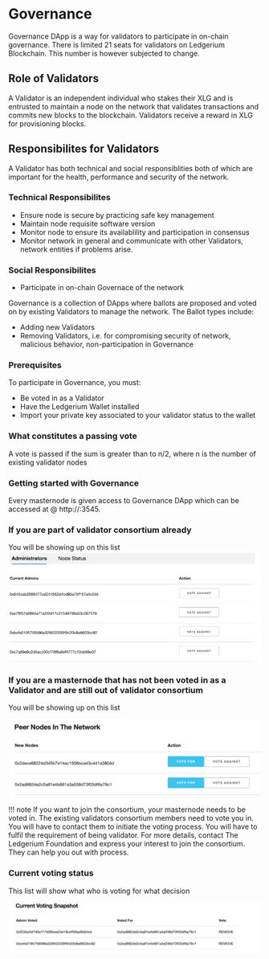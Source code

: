 # **Governance**
Governance DApp is a way for validators to participate in on-chain governance. There is limited 21 seats for validators on Ledgerium Blockchain. This number is however subjected to change.  

## **Role of Validators**
A Validator is an independent individual who stakes their XLG and is entrusted to maintain a node on the network that validates transactions and commits new blocks to the blockchain. Validators receive a reward in XLG for provisioning blocks.

## **Responsibilites for Validators**
A Validator has both technical and social responsiblities both of which are important for the health, performance and security of the network.

### **Technical Responsibilites**
-   Ensure node is secure by practicing safe key management
-   Maintain node requisite software version
-   Monitor node to ensure its availablility and participation in consensus
-   Monitor network in general and communicate with other Validators, network entities if problems arise.

### **Social Responsibilites**
-   Participate in on-chain Governace of the network

Governance is a collection of DApps where ballots are proposed and voted on by existing Validators to manage the network. The Ballot types include:
-   Adding new Validators
-   Removing Validators, i.e. for compromising security of network,
    malicious behavior, non-participation in Governance

### **Prerequisites**
To participate in Governance, you must:
-   Be voted in as a Validator
-   Have the Ledgerium Wallet installed
-   Import your private key associated to your validator status to the wallet

### **What constitutes a passing vote**
A vote is passed if the sum is greater than to n/2, where n is the number of existing validator nodes

### **Getting started with Governance**
Every masternode is given access to Governance DApp which can be accessed at @ http://<IP Address>:3545. 

### **If you are part of validator consortium already**
You will be showing up on this list
![](../../images/current_admins.png)

### **If you are a masternode that has not been voted in as a Validator and are still out of validator consortium**
You will be showing up on this list

![](../../images/peer_list.png)

!!! note 
    If you want to join the consortium, your masternode needs to be voted in. The existing validators consortium members need to vote you in. You will have to contact them to initiate the voting process. You will have to fulfil the requirement of being validator. For more details, contact The Ledgerium Foundation and express your interest to join the consortium. They can help you out with process. 
 
### **Current voting status**
This list will show what who is voting for what decision

![](../../images/voting_status.png)
